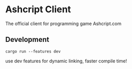# Ashcript Client

The official client for programming game Ashcript.com

## Development

`cargo run --features dev`

use dev features for dynamic linking, faster compile time!